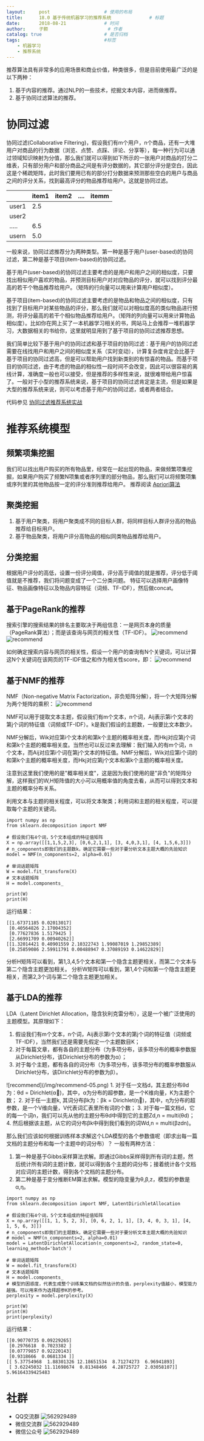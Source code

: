 ```yaml
---
layout:     post   				    # 使用的布局
title:      18.0 基于传统机器学习的推荐系统 				# 标题 
date:       2018-08-21 				# 时间
author:     子颢 						# 作者
catalog: true 						# 是否归档
tags:								#标签
    - 机器学习
    - 推荐系统
---
```


推荐算法具有非常多的应用场景和商业价值，种类很多，但是目前使用最广泛的是以下两种：
1. 基于内容的推荐。通过NLP的一些技术，挖掘文本内容，进而做推荐。
2. 基于协同过滤算法的推荐。

# 协同过滤

协同过滤(Collaborative Filtering)，假设我们有m个用户，n个商品，还有一大堆用户对商品的行为数据（浏览、点赞、点踩、评论、分享等），每一种行为可以通过领域知识映射为分值，那么我们就可以得到如下所示的一张用户对商品的打分二维表，只有部分用户和部分商品之间是有评分数据的，其它部分评分是空白，因此这是个稀疏矩阵，此时我们要用已有的部分打分数据来预测那些空白的用户与商品之间的评分关系，找到最高评分的物品推荐给用户。这就是协同过滤。

|  | item1 | item2 | .... | itemm |
| --- | --- | --- | --- | --- |
| user1 | 2.5 |  |  |  |
| user2 |  |  |  |  |
| ..... | 6.5 |  |  |  |
| usern | 5.0 |  |  |  |

一般来说，协同过滤推荐分为两种类型。第一种是基于用户(user-based)的协同过滤，第二种是基于项目(item-based)的协同过滤。
<p>基于用户(user-based)的协同过滤主要考虑的是用户和用户之间的相似度，只要找出相似用户喜欢的物品，并预测目标用户对对应物品的评分，就可以找到评分最高的若干个物品推荐给用户。（矩阵的行向量可以用来计算用户相似度）。</p>
<p>基于项目(item-based)的协同过滤主要考虑的是物品和物品之间的相似度，只有找到了目标用户对某些物品的评分，那么我们就可以对相似度高的类似物品进行预测，将评分最高的若干个相似物品推荐给用户。（矩阵的列向量可以用来计算物品相似度）。比如你在网上买了一本机器学习相关的书，网站马上会推荐一堆机器学习，大数据相关的书给你，这里就明显用到了基于项目的协同过滤推荐思想。</p>
我们简单比较下基于用户的协同过滤和基于项目的协同过滤：基于用户的协同过滤需要在线找用户和用户之间的相似度关系（实时变动），计算复杂度肯定会比基于基于项目的协同过滤高，但是可以帮助用户找到新类别的有惊喜的物品。而基于项目的协同过滤，由于考虑的物品的相似性一段时间不会改变，因此可以很容易的离线计算，准确度一般也可以接受，但是推荐的多样性来说，就很难带给用户惊喜了。一般对于小型的推荐系统来说，基于项目的协同过滤肯定是主流，但是如果是大型的推荐系统来说，则可以考虑基于用户的协同过滤，或者两者结合。

代码参见 <a href="https://www.cnblogs.com/190260995xixi/p/5940356.html" target="_blank">协同过滤推荐系统实战</a>

# 推荐系统模型

## 频繁项集挖掘

我们可以找出用户购买的所有物品里，经常在一起出现的物品，来做频繁项集挖掘，如果用户购买了频繁N项集或者序列里的部分物品，那么我们可以将频繁项集或序列里的其他物品按一定的评分准则推荐给用户。
推荐阅读 <a href="http://www.cnblogs.com/pinard/p/6293298.html" target="_blank">Apriori算法</a>

## 聚类挖掘

1. 基于用户聚类，将用户聚类成不同的目标人群，将同样目标人群评分高的物品推荐给目标用户。
2. 基于物品聚类，将用户评分高物品的相似同类物品推荐给用户。

## 分类挖掘

根据用户评分的高低，设置一份评分阈值，评分高于阈值的就是推荐，评分低于阈值就是不推荐，我们将问题变成了一个二分类问题。
特征可以选择用户画像特征、物品画像特征以及物品内容特征（词频、TF-IDF），然后做concat。

## 基于PageRank的推荐

搜索引擎的搜索结果的排名主要取决于两组信息：一是网页本身的质量（PageRank算法）；而是该查询与网页的相关性（TF-IDF）。
![recommend](/img/recommend-01.png)
![recommend](/img/recommend-02.png)

如何确定搜索内容与网页的相关性，假设一个用户的查询有N个关键词，可以计算这N个关键词在该网页的TF-IDF值之和作为相关性score，即：
![recommend](/img/recommend-03.png)

## 基于NMF的推荐

NMF（Non-negative Matrix Factorization，非负矩阵分解），将一个大矩阵分解为两个矩阵的乘积：
![recommend](/img/recommend-04.png)

<p>NMF可以用于提取文本主题，假设我们有m个文本，n个词，Aij表示第i个文本的第j个词的特征值（词频或TF-IDF）。k是我们假设的主题数，一般要比文本数少。</p>
<p>NMF分解后，Wik对应第i个文本的和第k个主题的概率相关度，而Hkj对应第j个词和第k个主题的概率相关度。当然也可以反过来去理解：我们输入的有m个词，n个文本，而Aij对应第i个词在第j个文本的特征值。NMF分解后，Wik对应第i个词的和第k个主题的概率相关度，而Hkj对应第j个文本和第k个主题的概率相关度。</p>
注意到这里我们使用的是"概率相关度"，这是因为我们使用的是"非负"的矩阵分解，这样我们的W,H矩阵值的大小可以用概率值的角度去看，从而可以得到文本和主题的概率分布关系。

利用文本与主题的相关程度，可以将文本聚类；利用词和主题的相关程度，可以提取每个主题的关键词。

```
import numpy as np
from sklearn.decomposition import NMF

# 假设我们有4个词，5个文本组成的特征值矩阵
X = np.array([[1,1,5,2,3], [0,6,2,1,1], [3, 4,0,3,1], [4, 1,5,6,3]])
# n_components即我们的主题数k，确定它需要一些对于要分析文本主题大概的先验知识
model = NMF(n_components=2, alpha=0.01)

# 单词话题矩阵
W = model.fit_transform(X)
# 文本话题矩阵
H = model.components_

print(W)
print(H)
```
运行结果：
```
[[1.67371185 0.02013017]
 [0.40564826 2.17004352]
 [0.77627836 1.5179425 ]
 [2.66991709 0.00940262]]
[[1.32014421 0.40901559 2.10322743 1.99087019 1.29852389]
 [0.25859086 2.59911791 0.00488947 0.37089193 0.14622829]]
```
分析H矩阵可以看到，第1,3,4,5个文本和第一个隐含主题更相关，而第二个文本与第二个隐含主题更加相关。
分析W矩阵可以看到，第1,4个词和第一个隐含主题更相关，而第2,3个词与第二个隐含主题更加相关。

## 基于LDA的推荐

LDA（Latent Dirichlet Allocation，隐含狄利克雷分布），这是一个被广泛使用的主题模型。其原理如下：
1. 假设我们有m个文本，n个词，Aij表示第i个文本的第j个词的特征值（词频或TF-IDF），当然我们还是需要先假定一个主题数目K；
2. 对于每篇文章，都有各自的主题分布（为多项分布，该多项分布的概率参数服从Dirichlet分布，该Dirichlet分布的参数为α）；
3. 对于每个主题，都有各自的词分布（为多项分布，该多项分布的概率参数服从Dirichlet分布，该Dirichlet分布的参数为β）。
<p></p>
![recommend](/img/recommend-05.png)
1. 对于任一文档d，其主题分布θd为：θd = Dirichlet(α⃗)，其中，α为分布的超参数，是一个K维向量，K为主题个数；
2. 对于任一主题k, 其词分布βk为：βk = Dirichlet(η⃗)，其中，η为分布的超参数，是一个V维向量，V代表词汇表里所有词的个数；
3. 对于每一篇文档d，它的每一个词n，我们可以先从他的主题分布θd中得到它的主题Zd,n = multi(θd)；
4. 然后根据该主题，从它的词分布βk中得到我们看到的词Wd,n = multi(βzdn)。

那么我们应该如何根据训练样本求解这个LDA模型的各个参数值呢（即求出每一篇文档的主题分布和每一个主题中的词分布）？
一般有两种方法：
1. 第一种是基于Gibbs采样算法求解。即通过Gibbs采样得到所有词的主题，然后统计所有词的主题计数，就可以得到各个主题的词分布；接着统计各个文档对应词的主题计数，得到各个文档的主题分布。
2. 第二种是基于变分推断EM算法求解。模型的隐变量为θ,β,z，模型的参数是α,η。

```
import numpy as np
from sklearn.decomposition import NMF, LatentDirichletAllocation

# 假设我们有4个词，5个文本组成的特征值矩阵
X = np.array([[1, 1, 5, 2, 3], [0, 6, 2, 1, 1], [3, 4, 0, 3, 1], [4, 1, 5, 6, 3]])
# n_components即我们的主题数k，确定它需要一些对于要分析文本主题大概的先验知识
# model = NMF(n_components=2, alpha=0.01)
model = LatentDirichletAllocation(n_components=2, random_state=0, learning_method='batch')

# 单词话题矩阵
W = model.fit_transform(X)
# 文本话题矩阵
H = model.components_
# 模型的困惑度，代表生成整个训练集文档的似然估计的负值，perplexity值越小，模型能力越强。可以用来作为选择超参K的参考。
perplexity = model.perplexity(X)

print(W)
print(H)
print(perplexity)
```
运行结果：
```
[[0.90770735 0.09229265]
 [0.2976618  0.7023382 ]
 [0.07779857 0.92220143]
 [0.9318666  0.0681334 ]]
[[ 5.37754968  1.88301326 12.18651534  8.71274273  6.96941893]
 [ 3.62245032 11.11698674  0.81348466  4.28725727  2.03058107]]
5.96164339425483
```

# 社群

- QQ交流群
	![562929489](/img/qq_ewm.png)
- 微信交流群
	![562929489](/img/wx_ewm.png)
- 微信公众号
	![562929489](/img/wxgzh_ewm.png)